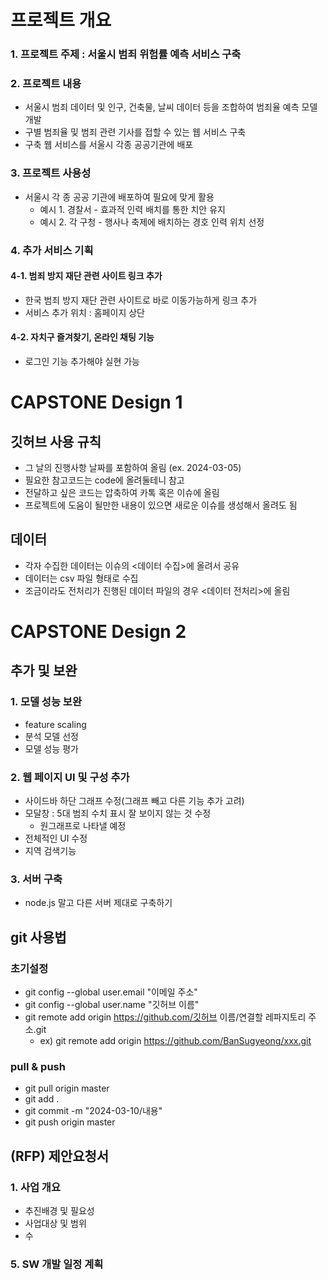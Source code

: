 # 프로젝트 개요
### 1. 프로젝트 주제 : 서울시 범죄 위험률 예측 서비스 구축
### 2. 프로젝트 내용 
- 서울시 범죄 데이터 및 인구, 건축물, 날씨 데이터 등을 조합하여 범죄율 예측 모델 개발
- 구별 범죄율 및 범죄 관련 기사를 접할 수 있는 웹 서비스 구축
- 구축 웹 서비스를 서울시 각종 공공기관에 배포
### 3. 프로젝트 사용성
- 서울시 각 종 공공 기관에 배포하여 필요에 맞게 활용
   - 예시 1. 경찰서 - 효과적 인력 배치를 통한 치안 유지
   - 예시 2. 각 구청 - 행사나 축제에 배치하는 경호 인력 위치 선정
### 4. 추가 서비스 기획
#### 4-1. 범죄 방지 재단 관련 사이트 링크 추가
- 한국 범죄 방지 재단 관련 사이트로 바로 이동가능하게 링크 추가
- 서비스 추가 위치 : 홈페이지 상단
#### 4-2. 자치구 즐겨찾기, 온라인 채팅 기능
- 로그인 기능 추가해야 실현 가능

# CAPSTONE Design 1
## 깃허브 사용 규칙
- 그 날의 진행사항 날짜를 포함하여 올림 (ex. 2024-03-05)
- 필요한 참고코드는 code에 올려둘테니 참고
- 전달하고 싶은 코드는 압축하여 카톡 혹은 이슈에 올림
- 프로젝트에 도움이 될만한 내용이 있으면 새로운 이슈를 생성해서 올려도 됨

## 데이터
- 각자 수집한 데이터는 이슈의 <데이터 수집>에 올려서 공유
- 데이터는 csv 파일 형태로 수집
- 조금이라도 전처리가 진행된 데이터 파일의 경우 <데이터 전처리>에 올림

# CAPSTONE Design 2
## 추가 및 보완
### 1. 모델 성능 보완
- feature scaling
- 분석 모델 선정
- 모델 성능 평가

### 2. 웹 페이지 UI 및 구성 추가
- 사이드바 하단 그래프 수정(그래프 빼고 다른 기능 추가 고려)
- 모달창 : 5대 범죄 수치 표시 잘 보이지 않는 것 수정
  - 원그래프로 나타낼 예정
- 전체적인 UI 수정
- 지역 검색기능

### 3. 서버 구축
- node.js 말고 다른 서버 제대로 구축하기

## git 사용법
### 초기설정
- git config --global user.email "이메일 주소"
- git config --global user.name "깃허브 이름"
- git remote add origin https://github.com/깃허브 이름/연결할 레파지토리 주소.git
  - ex) git remote add origin https://github.com/BanSugyeong/xxx.git

### pull & push
- git pull origin master
- git add .
- git commit -m "2024-03-10/내용"
- git push origin master

## (RFP) 제안요청서
### 1. 사업 개요
- 추진배경 및 필요성
- 사업대상 및 범위
- 수

### 5. SW 개발 일정 계획

